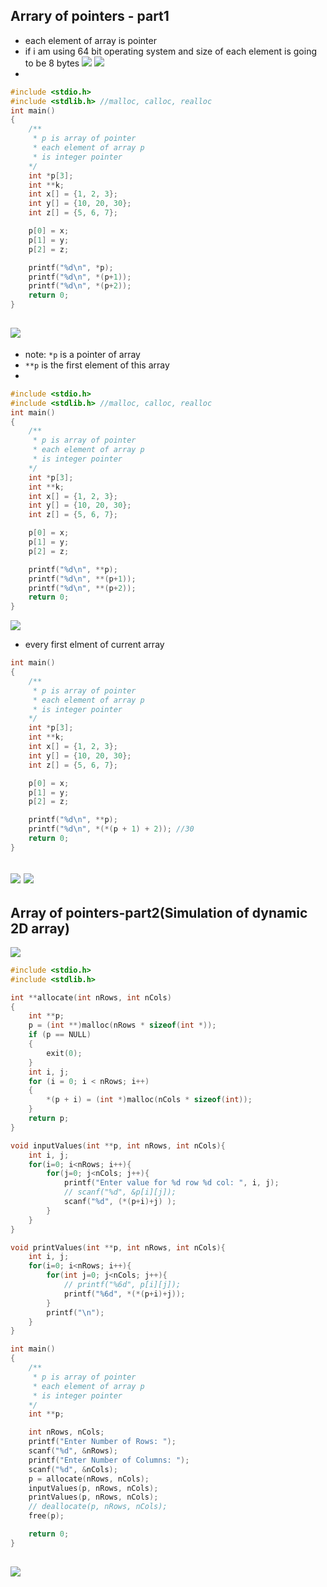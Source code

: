 ## Arrary of pointers - part1
- each element of array is pointer
- if i am using 64 bit operating system and size of each element is going to be 8 bytes
![](img/2020-01-08-10-33-04.png)
![](img/2020-01-08-10-40-52.png)
-
```c++
#include <stdio.h>
#include <stdlib.h> //malloc, calloc, realloc
int main()
{
    /**
     * p is array of pointer
     * each element of array p 
     * is integer pointer
    */
    int *p[3];
    int **k;
    int x[] = {1, 2, 3};
    int y[] = {10, 20, 30};
    int z[] = {5, 6, 7};

    p[0] = x;
    p[1] = y;
    p[2] = z;

    printf("%d\n", *p);
    printf("%d\n", *(p+1));
    printf("%d\n", *(p+2));
    return 0;
}
```
![](img/2020-01-08-10-44-18.png)
-
- note: `*p` is a pointer of array
- `**p` is the first element of this array
-

```c++
#include <stdio.h>
#include <stdlib.h> //malloc, calloc, realloc
int main()
{
    /**
     * p is array of pointer
     * each element of array p 
     * is integer pointer
    */
    int *p[3];
    int **k;
    int x[] = {1, 2, 3};
    int y[] = {10, 20, 30};
    int z[] = {5, 6, 7};

    p[0] = x;
    p[1] = y;
    p[2] = z;

    printf("%d\n", **p);
    printf("%d\n", **(p+1));
    printf("%d\n", **(p+2));
    return 0;
}
```
![](img/2020-01-08-10-47-00.png)
- every first elment of current array
```c++
int main()
{
    /**
     * p is array of pointer
     * each element of array p 
     * is integer pointer
    */
    int *p[3];
    int **k;
    int x[] = {1, 2, 3};
    int y[] = {10, 20, 30};
    int z[] = {5, 6, 7};

    p[0] = x;
    p[1] = y;
    p[2] = z;

    printf("%d\n", **p);
    printf("%d\n", *(*(p + 1) + 2)); //30
    return 0;
}
```
![](img/2020-01-08-10-52-31.png)
![](img/2020-01-08-10-53-53.png)
---


## Array of pointers-part2(Simulation of dynamic 2D array)
![](img/2020-01-08-11-06-55.png)
```c++
#include <stdio.h>
#include <stdlib.h>

int **allocate(int nRows, int nCols)
{
    int **p;
    p = (int **)malloc(nRows * sizeof(int *));
    if (p == NULL)
    {
        exit(0);
    }
    int i, j;
    for (i = 0; i < nRows; i++)
    {
        *(p + i) = (int *)malloc(nCols * sizeof(int));
    }
    return p;
}

void inputValues(int **p, int nRows, int nCols){
    int i, j;
    for(i=0; i<nRows; i++){
        for(j=0; j<nCols; j++){
            printf("Enter value for %d row %d col: ", i, j);
            // scanf("%d", &p[i][j]);
            scanf("%d", (*(p+i)+j) );
        }
    }
}

void printValues(int **p, int nRows, int nCols){
    int i, j;
    for(i=0; i<nRows; i++){
        for(int j=0; j<nCols; j++){
            // printf("%6d", p[i][j]);
            printf("%6d", *(*(p+i)+j));
        }
        printf("\n");
    }
}

int main()
{
    /**
     * p is array of pointer
     * each element of array p 
     * is integer pointer
    */
    int **p;

    int nRows, nCols;
    printf("Enter Number of Rows: ");
    scanf("%d", &nRows);
    printf("Enter Number of Columns: ");
    scanf("%d", &nCols);
    p = allocate(nRows, nCols);
    inputValues(p, nRows, nCols);
    printValues(p, nRows, nCols);
    // deallocate(p, nRows, nCols);
    free(p);

    return 0;
}
```
![](img/2020-01-08-11-29-50.png)
---

```c++
```

```c++
```

```c++
```

```c++
```